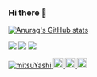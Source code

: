 ### Hi there 👋

[![Anurag's GitHub stats](https://github-readme-stats.vercel.app/api?username=mitsuYashi)](https://github.com/anuraghazra/github-readme-stats)

![](http://github-profile-summary-cards.vercel.app/api/cards/profile-details?username=mitsuYashi&theme=solarized)
![](http://github-profile-summary-cards.vercel.app/api/cards/repos-per-language?username=mitsuYashi&theme=solarized)
![](http://github-profile-summary-cards.vercel.app/api/cards/productive-time?username=mitsuYashi&theme=solarized&utcOffset=8)

<p align="left">
  <a href="https://github.com/mitsuYashi/mitsuYashi/">
    <img src="https://komarev.com/ghpvc/?username=mitsuYashi" alt="mitsuYashi" />
  </a>
  <a href="http://twitter.com/kdraaamen">
    <img height="20" src="https://img.shields.io/twitter/follow/kdraaamen?label=Twitter&logo=twitter&style=flat" />
  </a>
  <a href="https://github.com/mitsuYashi">
    <img height="20" src="https://img.shields.io/github/followers/mitsuYashi?label=follow&logo=github&style=flat" />
  </a>
  <//qiita.com/mitsuYashi">
    <img height="20" src="https://qiita-badge.apiapi.app/s/mitsuYashi/contributions.svg" />
  </a>
</p>

<!--
**mitsuYashi/mitsuYashi** is a ✨ _special_ ✨ repository because its `README.md` (this file) appears on your GitHub profile.

Here are some ideas to get you started:

- 🔭 I’m currently working on ...
- 🌱 I’m currently learning ...
- 👯 I’m looking to collaborate on ...
- 🤔 I’m looking for help with ...
- 💬 Ask me about ...
- 📫 How to reach me: ...
- 😄 Pronouns: ...
- ⚡ Fun fact: ...
-->
